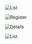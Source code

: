 ![List](https://trail-sword-f8d.notion.site/image/https%3A%2F%2Fs3-us-west-2.amazonaws.com%2Fsecure.notion-static.com%2F105f63c2-3db6-43cd-87e8-af09be66db52%2FUntitled.png?table=block&id=64f79dad-4835-410a-82aa-5958e54b33fa&spaceId=e45edf07-3f30-4e2c-8406-49a24bd16ec0&width=1850&userId=&cache=v2)

![Register](https://trail-sword-f8d.notion.site/image/https%3A%2F%2Fs3-us-west-2.amazonaws.com%2Fsecure.notion-static.com%2F607ad35e-d538-4bdb-b797-c13404fbd8d3%2FUntitled.png?table=block&id=de39601e-d547-46a4-bdc4-b1ea1c64607d&spaceId=e45edf07-3f30-4e2c-8406-49a24bd16ec0&width=1850&userId=&cache=v2)

![Details](https://trail-sword-f8d.notion.site/image/https%3A%2F%2Fs3-us-west-2.amazonaws.com%2Fsecure.notion-static.com%2F2f54abd4-1d5a-4414-9250-40ab43abfacd%2FUntitled.png?table=block&id=4775187b-b96b-4b70-8119-4a11c3090608&spaceId=e45edf07-3f30-4e2c-8406-49a24bd16ec0&width=1850&userId=&cache=v2)

![List](https://trail-sword-f8d.notion.site/image/https%3A%2F%2Fs3-us-west-2.amazonaws.com%2Fsecure.notion-static.com%2F6a051487-34f5-4a63-b20d-7e8a9aeeb5c6%2FUntitled.png?table=block&id=38a7fb24-7269-4ae2-8baf-9fb576065e02&spaceId=e45edf07-3f30-4e2c-8406-49a24bd16ec0&width=1850&userId=&cache=v2)
